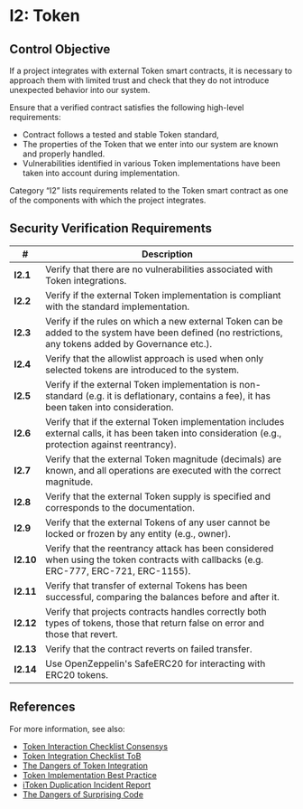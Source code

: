 # I2: Token

## Control Objective

If a project integrates with external Token smart contracts, it is necessary to approach them with limited trust and check that they do not introduce unexpected behavior into our system.

Ensure that a verified contract satisfies the following high-level requirements:
* Contract follows a tested and stable Token standard,
* The properties of the Token that we enter into our system are known and properly handled.
* Vulnerabilities identified in various Token implementations have been taken into account during implementation.

Category “I2” lists requirements related to the Token smart contract as one of the components with which the project integrates.

## Security Verification Requirements

| # | Description |
| --- | --- |
| **I2.1** | Verify that there are no vulnerabilities associated with Token integrations. |
| **I2.2** | Verify if the external Token implementation is compliant with the standard implementation. |
| **I2.3** | Verify if the rules on which a new external Token can be added to the system have been defined (no restrictions, any tokens added by Governance etc.).  |
| **I2.4** | Verify that the allowlist approach is used when only selected tokens are introduced to the system. |
| **I2.5** | Verify if the external Token implementation is non-standard (e.g. it  is deflationary, contains a fee), it has been taken into consideration. |
| **I2.6** | Verify that if the external Token implementation includes external calls, it has been taken into consideration (e.g., protection against reentrancy). |
| **I2.7** | Verify that the external Token magnitude (decimals) are known, and all operations are executed with the correct magnitude. |
| **I2.8** | Verify that the external Token supply is specified and corresponds to the documentation. |
| **I2.9** | Verify that the external Tokens of any user cannot be locked or frozen by any entity (e.g., owner). |
| **I2.10** | Verify that the reentrancy attack has been considered when using the token contracts with callbacks (e.g. ERC-777, ERC-721, ERC-1155). |
| **I2.11** | Verify that transfer of external Tokens has been successful, comparing the balances before and after it. |
| **I2.12** | Verify that projects contracts handles correctly both types of tokens, those that return false on error and those that revert. |
| **I2.13** | Verify that the contract reverts on failed transfer. |
| **I2.14** | Use OpenZeppelin's SafeERC20 for interacting with ERC20 tokens. |

## References

For more information, see also:

* [Token Interaction Checklist Consensys](https://consensys.net/diligence/blog/2020/11/token-interaction-checklist/)
* [Token Integration Checklist ToB](https://github.com/crytic/building-secure-contracts/blob/master/development-guidelines/token_integration.md)
* [The Dangers of Token Integration](https://www.youtube.com/watch?v=6GaCt_lM_ak)
* [Token Implementation Best Practice](https://consensys.github.io/smart-contract-best-practices/tokens/)
* [iToken Duplication Incident Report](https://bzx.network/blog/incident)
* [The Dangers of Surprising Code](https://samczsun.com/the-dangers-of-surprising-code/)